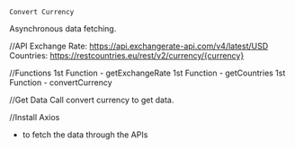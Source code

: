`Convert Currency`

Asynchronous data fetching.

//API
Exchange Rate: https://api.exchangerate-api.com/v4/latest/USD
Countries: https://restcountries.eu/rest/v2/currency/{currency}

//Functions
1st Function - getExchangeRate
1st Function - getCountries
1st Function - convertCurrency

//Get Data 
Call convert currency to get data.

//Install Axios
- to fetch the data through the APIs